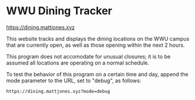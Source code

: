 # WWU Dining Tracker
https://dining.mattjones.xyz

This website tracks and displays the dining locations on the WWU campus that are currently open, as well as those opening within the next 2 hours.

This program does not accomodate for unusual closures; it is to be assumed all locations are operating on a normal schedule.

To test the behavior of this program on a certain time and day, append the mode parameter to the URL, set to "debug", as follows:
```
https://dining.mattjones.xyz?mode=debug
```
